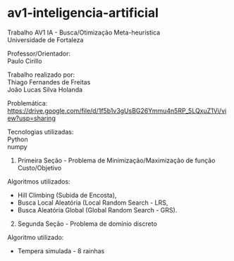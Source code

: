 # av1-inteligencia-artificial
Trabalho AV1 IA - Busca/Otimização Meta-heurística    
Universidade de Fortaleza   


Professor/Orientador:   
Paulo Cirillo    


Trabalho realizado por:   
Thiago Fernandes de Freitas<br>João Lucas Silva Holanda



Problemática:   
https://drive.google.com/file/d/1f5b1v3gUsBG26Ymmu4n5RP_5LQxuZ1Vi/view?usp=sharing


Tecnologias utilizadas:   
Python   
numpy



1. Primeira Seção - Problema de Minimização/Maximização de função Custo/Objetivo         


Algoritmos utilizados:

- Hill Climbing (Subida de Encosta),
- Busca Local Aleatória (Local Random Search - LRS,
- Busca Aleatória Global (Global Random Search - GRS).



2. Segunda Seção - Problema de domínio discreto


Algoritmo utilizado:
- Tempera simulada - 8 rainhas
